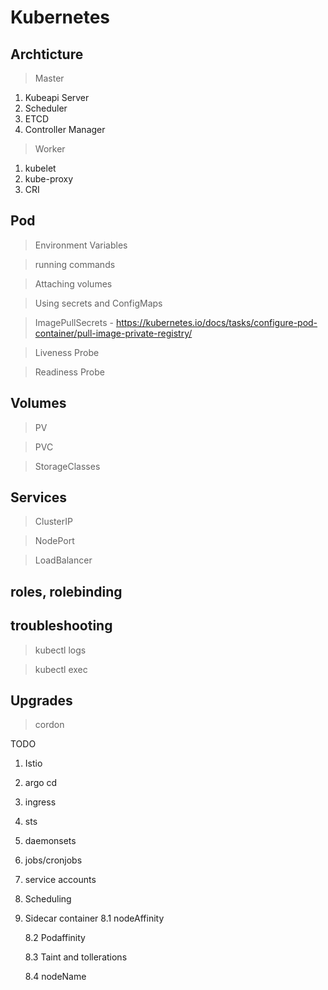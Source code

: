 # Kubernetes
## Archticture
> Master

1. Kubeapi Server
2. Scheduler
3. ETCD
4. Controller Manager

> Worker
1. kubelet
2. kube-proxy
3. CRI

## Pod
> Environment Variables

> running commands

> Attaching volumes

> Using secrets and ConfigMaps

> ImagePullSecrets - https://kubernetes.io/docs/tasks/configure-pod-container/pull-image-private-registry/

> Liveness Probe

> Readiness Probe
 
## Volumes
> PV

> PVC

> StorageClasses

## Services

> ClusterIP

> NodePort

> LoadBalancer

## roles, rolebinding

## troubleshooting
> kubectl logs

> kubectl exec

## Upgrades
> cordon

>
TODO
1. Istio
2. argo cd
3. ingress
4. sts
5. daemonsets
6. jobs/cronjobs
7. service accounts
8. Scheduling
9. Sidecar container
    8.1 nodeAffinity

    8.2 Podaffinity

    8.3 Taint and tollerations 

    8.4 nodeName
